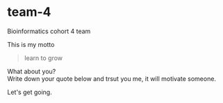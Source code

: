 # team-4
Bioinformatics cohort 4 team 

This is my motto 

> learn to grow    

What about you?    
Write down your quote below and trsut you me, it will motivate someone.    

Let's get going.
